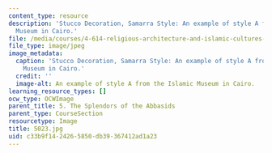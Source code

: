 ```yaml
---
content_type: resource
description: 'Stucco Decoration, Samarra Style: An example of style A from the Islamic
  Museum in Cairo.'
file: /media/courses/4-614-religious-architecture-and-islamic-cultures-fall-2002/c33b9f1424265850db39367412ad1a23_5023.jpg
file_type: image/jpeg
image_metadata:
  caption: 'Stucco Decoration, Samarra Style: An example of style A from the Islamic
    Museum in Cairo.'
  credit: ''
  image-alt: An example of style A from the Islamic Museum in Cairo.
learning_resource_types: []
ocw_type: OCWImage
parent_title: 5. The Splendors of the Abbasids
parent_type: CourseSection
resourcetype: Image
title: 5023.jpg
uid: c33b9f14-2426-5850-db39-367412ad1a23
---
```

